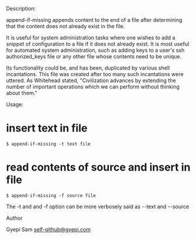 Description:

  append-if-missing appends content to the end of a file after
  determining that the content does not already exist in the file.

  It is useful for system administration tasks where
  one wishes to add a snippet of configuration to a file if it does
  not already exist. It is most useful for automated system administration,
  such as adding keys to a user's ssh authorized_keys file or any other file
  whose contents need to be unique.

  Its functionality could be, and has been, duplicated by various
  shell incantations. This file was created after too many such
  incantations were uttered. As Whitehead stated, "Civilization
  advances by extending the number of important operations which
  we can perform without thinking about them."

Usage:

 # insert text in file
 
    $ append-if-missing -t text file

 # read contents of source and insert in file
 
    $ append-if-missing -f source file

 The -t and and -f option can be more verbosely said as --text and --source

Author

  Gyepi Sam <self-github@gyepi.com>
  
